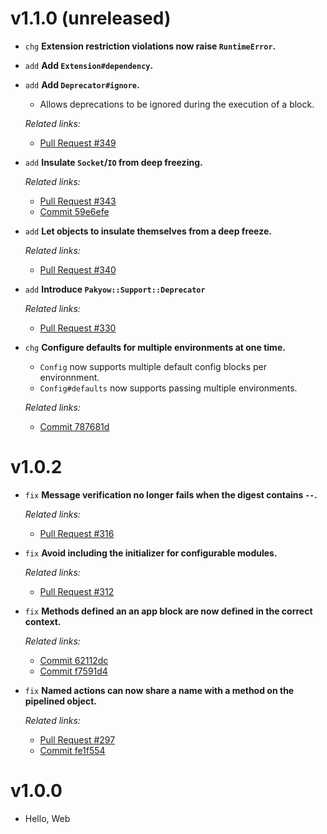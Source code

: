 # v1.1.0 (unreleased)

  * `chg` **Extension restriction violations now raise `RuntimeError`.**

  * `add` **Add `Extension#dependency`.**

  * `add` **Add `Deprecator#ignore`.**
    - Allows deprecations to be ignored during the execution of a block.

    *Related links:*
    - [Pull Request #349][pr-349]

  * `add` **Insulate `Socket`/`IO` from deep freezing.**

    *Related links:*
    - [Pull Request #343][pr-343]
    - [Commit 59e6efe][59e6efe]

  * `add` **Let objects to insulate themselves from a deep freeze.**

    *Related links:*
    - [Pull Request #340][pr-340]

  * `add` **Introduce `Pakyow::Support::Deprecator`**

    *Related links:*
    - [Pull Request #330][pr-330]

  * `chg` **Configure defaults for multiple environments at one time.**
    - `Config` now supports multiple default config blocks per environnment.
    - `Config#defaults` now supports passing multiple environments.

    *Related links:*
    - [Commit 787681d][787681d]

[pr-349]: https://github.com/pakyow/pakyow/pull/349
[pr-343]: https://github.com/pakyow/pakyow/pull/343
[pr-340]: https://github.com/pakyow/pakyow/pull/340
[pr-330]: https://github.com/pakyow/pakyow/pull/330
[59e6efe]: https://github.com/pakyow/pakyow/commit/59e6efe42f1d6f5d48d15359d2e1a63bea9a0600
[787681d]: https://github.com/pakyow/pakyow/commit/787681dacbbd3ce79f6e38a5672749635903a85b

# v1.0.2

  * `fix` **Message verification no longer fails when the digest contains `--`.**

    *Related links:*
    - [Pull Request #316][pr-316]

  * `fix` **Avoid including the initializer for configurable modules.**

    *Related links:*
    - [Pull Request #312][pr-312]

  * `fix` **Methods defined an an app block are now defined in the correct context.**

    *Related links:*
    - [Commit 62112dc][62112dc]
    - [Commit f7591d4][f7591d4]

  * `fix` **Named actions can now share a name with a method on the pipelined object.**

    *Related links:*
    - [Pull Request #297][pr-297]
    - [Commit fe1f554][fe1f554]

[pr-316]: https://github.com/pakyow/pakyow/pull/316/commits
[pr-312]: https://github.com/pakyow/pakyow/pull/312/commits
[pr-297]: https://github.com/pakyow/pakyow/pull/297/commits
[f7591d4]: https://github.com/pakyow/pakyow/commit/f7591d406fd87c04eee3ee036da6a780188971b6
[62112dc]: https://github.com/pakyow/pakyow/commit/62112dc1396e397fda73e92df780c4358e28a3fa
[fe1f554]: https://github.com/pakyow/pakyow/commit/fe1f554b56a4c22298f8c2b7809519a9b8eb220b

# v1.0.0

  * Hello, Web
